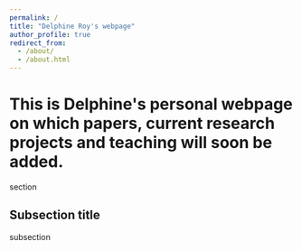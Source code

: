 ```yaml
---
permalink: /
title: "Delphine Roy's webpage"
author_profile: true
redirect_from: 
  - /about/
  - /about.html
---
```


This is Delphine's personal webpage on which papers, current research projects and teaching will soon be added.
======
section

Subsection title
------
subsection
